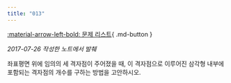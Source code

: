 ```yaml
---
title: "013"
---
```


[:material-arrow-left-bold: 문제 리스트](../index.md){ .md-button }

*2017-07-26 작성한 노트에서 발췌*

좌표평면 위에 임의의 세 격자점이 주어졌을 때, 이 격자점으로 이루어진 삼각형 내부에 포함되는 격자점의 개수를 구하는 방법을 고안하시오.